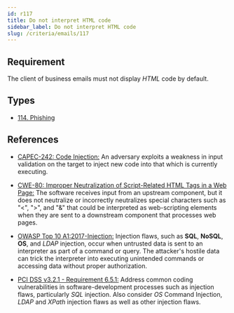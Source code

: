 ```yaml
---
id: r117
title: Do not interpret HTML code
sidebar_label: Do not interpret HTML code
slug: /criteria/emails/117
---
```


## Requirement

The client of business emails
must not display *HTML* code by default.

## Types

- [114. Phishing](https://fluidattacks.com/products/rules/findings/114/)

## References

- [CAPEC-242: Code Injection:](http://capec.mitre.org/data/definitions/242.html)
An adversary exploits a weakness in input validation on the target to inject
new code into that which is currently executing.

- [CWE-80: Improper Neutralization of Script-Related HTML Tags in a Web Page:](https://cwe.mitre.org/data/definitions/80.html)
The software receives input from an upstream component,
but it does not neutralize or incorrectly neutralizes special characters such
as "<", ">", and "&" that could be interpreted as web-scripting elements when
they are sent to a downstream component that processes web pages.

- [OWASP Top 10 A1:2017-Injection:](https://owasp.org/www-project-top-ten/OWASP_Top_Ten_2017/Top_10-2017_A1-Injection)
Injection flaws, such as **SQL**, **NoSQL**, **OS**, and *LDAP* injection,
occur when untrusted data is sent to an interpreter as part of a command or
query.
The attacker's hostile data can trick the interpreter into executing unintended
commands or accessing data without proper authorization.

- [PCI DSS v3.2.1 - Requirement 6.5.1:](https://www.pcisecuritystandards.org/documents/PCI_DSS_v3-2-1.pdf)
Address common coding vulnerabilities in software-development processes such as
injection flaws, particularly *SQL* injection.
Also consider *OS* Command Injection, *LDAP* and *XPath* injection flaws as
well as other injection flaws.
